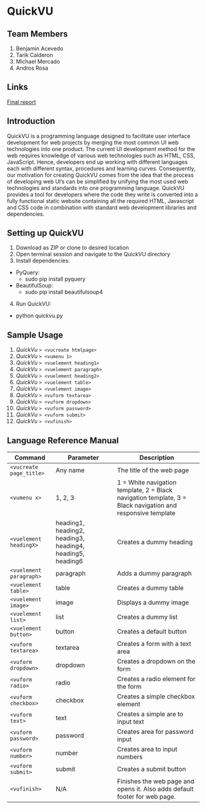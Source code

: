 # QuickVU

## Team Members

1. Benjamin Acevedo
2. Tarik Calderon
3. Michael Mercado
4. Andros Rosa

## Links

[Final report](https://docs.google.com/a/upr.edu/document/d/1vv_byBv8va7z-3N4GGlu7BuMRUxHmILkyt2lr6jLPS8/edit?usp=sharing)

## Introduction

QuickVU is a programming language designed to facilitate user interface development for web projects by merging the most common UI web technologies into one product. The current UI development method for the web requires knowledge of various web technologies such as HTML, CSS, JavaScript. Hence, developers end up working with different languages each with different syntax, procedures and learning curves. Consequently, our motivation for creating QuickVU comes from the idea that the process of developing web UI’s can be simplified by unifying the most used web technologies and standards into one programming language. QuickVU provides a tool for developers where the code they write is converted into a fully functional static website containing all the required HTML, Javascript and CSS code in combination with standard web development libraries and dependencies.

## Setting up QuickVU

1. Download as ZIP or clone to desired location
2. Open terminal session and navigate to the QuickVU directory
3. Install dependencies:
  * PyQuery:
    - sudo pip install pyquery
  * BeautifulSoup:
    - sudo pip install beautifulsoup4
4. Run QuickVU:
  * python quickvu.py

## Sample Usage

1. *QuickVu* `> <vucreate htmlpage>`
2. *QuickVu* `> <vumenu 1>`
3. *QuickVu* `> <vuelement heading1>`
4. *QuickVu* `> <vuelement paragraph>`
5. *QuickVu* `> <vuelement heading2>`
6. *QuickVu* `> <vuelement table>`
7. *QuickVu* `> <vuelement image>`
8. *QuickVu* `> <vuform textarea>`
9. *QuickVu* `> <vuform dropdown>`
10.	*QuickVu* `> <vuform password>`
11.	*QuickVu* `> <vuform submit>`
12.	*QuickVu* `> <vufinish>`

## Language Reference Manual

Command | Parameter | Description
------- | --------- | ----------
`<vucreate page_title>` | Any name | The title of the web page
`<vumenu x>` | 1, 2, 3 | 1 = White navigation template, 2 = Black navigation template, 3 = Black navigation and responsive template
`<vuelement headingX>` | heading1, heading2, heading3, heading4, heading5, heading6 | Creates a dummy heading
`<vuelement paragraph>` | paragraph | Adds a dummy paragraph
`<vuelement table>` | table | Creates a dummy table
`<vuelement image>` | image | Displays a dummy image
`<vuelement list>` | list | Creates a dummy list
`<vuelement button>` | button | Creates a default button
`<vuform textarea>` | textarea | Creates a form with a text area
`<vuform dropdown>` | dropdown | Creates a dropdown on the form
`<vuform radio>` | radio | Creates a radio element for the form
`<vuform checkbox>` | checkbox | Creates a simple checkbox element
`<vuform text>` | text | Creates a simple are to input text
`<vuform password>` | password | Creates area for password input
`<vuform number>` | number | Creates area to input numbers
`<vuform submit>` | submit | Creates a submit button
`<vufinish>` | N/A | Finishes the web page and opens it. Also adds default footer for web page.
